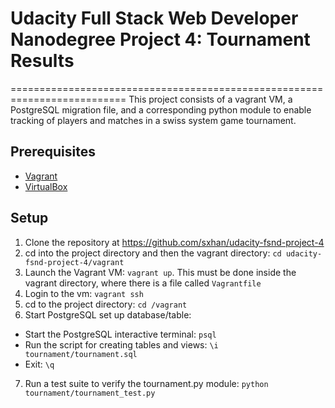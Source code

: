 # Udacity Full Stack Web Developer Nanodegree Project 4: Tournament Results
==========================================================================
This project consists of a vagrant VM, a PostgreSQL migration file, and a
corresponding python module to enable tracking of players and matches in a
swiss system game tournament.

## Prerequisites
- [Vagrant](http://vagrantup.com/)
- [VirtualBox](https://www.virtualbox.org/)

## Setup
1. Clone the repository at https://github.com/sxhan/udacity-fsnd-project-4
2. cd into the project directory and then the vagrant directory: `cd udacity-fsnd-project-4/vagrant`
3. Launch the Vagrant VM: `vagrant up`. This must be done inside the vagrant directory, where there is a file called `Vagrantfile`
4. Login to the vm: `vagrant ssh`
5. cd to the project directory: `cd /vagrant`
6. Start PostgreSQL set up database/table:
 - Start the PostgreSQL interactive terminal: `psql`
 - Run the script for creating tables and views: `\i tournament/tournament.sql`
 - Exit: `\q`
7. Run a test suite to verify the tournament.py module: `python tournament/tournament_test.py`
